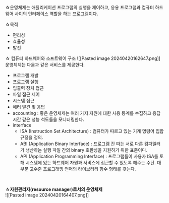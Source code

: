 ☆운영체제는 애플리케이션 프로그램의 실행을 제어하고, 응용 프로그램과 컴퓨터 하드웨어 사이의 인터페이스 역할을 하는 프로그램이다.   

☆목적
- 편리성
- 효율성
- 발전   

☆ 컴퓨터 하드웨어와 소프트웨어 구조
![[Pasted image 20240420162647.png]]    
운영체제는 다음과 같은 서비스를 제공한다.   
- 프로그램 개발
- 프로그램 실행
- 입출력 장치 접근
- 파일 접근 제어
- 시스템 접근
- 에러 발견 및 응답
- accounting : 좋은 운영체제는 여러 가지 자원에 대한 사용 통계를 수집하고 응답시간 같은 성능 척도들을 모니터링한다.     
- interface 
	- ISA (Instruction Set Architecture) : 컴퓨터가 따르고 있는 기계 명령어 집합 규정을 정의.      
	- ABI (Application Binary Interface) : 프로그램 간 떠는 서로 다른 컴파일러가 생산하는 실행 파일 간의 binary 호환성을 지원하기 위한 표준이다.   
	- API (Application Programming Interface) : 프로그램들이 사용자 ISA를 토해 시스템에 있는 하드웨어 자원과 서비스에 접근할 수 있도록 해주는 수단. 대부분 고수준 프로그래밍 언어의 라이브러리 함수 형태를 갖는다.   
<br>

**☆자원관리자(resource manager)로서의 운영체제**   
![[Pasted image 20240420164407.png]]   